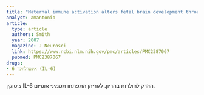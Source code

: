 ```yaml
---
title: "Maternal immune activation alters fetal brain development through interleukin-6"
analyst: amantonio
article:
  type: article
  authors: Smith
  year: 2007
  magazine: J Neurosci
  link: https://www.ncbi.nlm.nih.gov/pmc/articles/PMC2387067
  pubmed: PMC2387067
drugs:
- אינטרליוקין 6 (IL-6)
---
```


ציטוקין IL-6 הוזרק לחולדות בהריון. לגוריהן התפתחו תסמיני אוטיזם.
